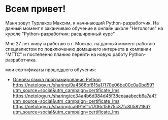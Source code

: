 
# Всем привет!
Маня зовут Турлаков Максим, я начинающий Python-разработчик. На данный момент я заканчиваю обучение в онлайн школе "Нетология" на курсле "Python-разработчик: расширенный курс"

Мне 27 лет живу и работаю в г. Москва. на данный момент работаю специалистом по подключению домашнего интернета в компании "МГТС" и постепенно планию перейти на новую работу Python-разработчика.

мои сертификаты прошедшего обучения: 

- [Основы языка програмирования Python](https://netology.ru/sharing/083894f883df328294982f0a597d86b4?utm_source=social&utm_campaign=certificate_lms)
https://netology.ru/sharing/9a4566bf815a17f70e06be00c0a0bd59?utm_source=social&utm_campaign=certificate_lms 
https://netology.ru/sharing/cc34a4b6d384d45f38eeaaabecb6a7a4?utm_source=social&utm_campaign=certificate_lms 
https://netology.ru/sharing/ca691ef1c1706c15975c37fc8058218d?utm_source=social&utm_campaign=certificate_lms 
